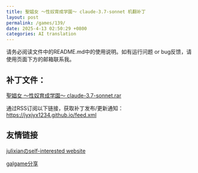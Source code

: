 ```yaml
---
title: 聖娼女 ～性奴育成学園～ claude-3.7-sonnet 机翻补丁
layout: post
permalink: /games/139/
date: 2025-4-13 02:50:29 +0800
categories: AI translation
---
```



请务必阅读文件中的README.md中的使用说明。如有运行问题 or bug反馈，请使用页面下方的邮箱联系我。



## 补丁文件：

[聖娼女 ～性奴育成学園～ claude-3.7-sonnet.rar](https://github.com/jyxjyx1234/misc_game-chs/blob/re_upload/%E8%81%96%E5%A8%BC%E5%A5%B3/release/Sei%20Shoujo%20~Seido%20Ikusei%20Gakuen~.rar)

 

通过RSS订阅以下链接，获取补丁发布/更新通知：https://jyxjyx1234.github.io/feed.xml

## 友情链接

[julixianのself-interested website](https://julixian-siw.worldsystem.top/) 

[galgame分享](https://t.me/galgpt)